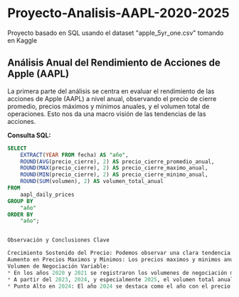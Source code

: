 # Proyecto-Analisis-AAPL-2020-2025
Proyecto basado en SQL usando el dataset "apple_5yr_one.csv" tomando en Kaggle

## Análisis Anual del Rendimiento de Acciones de Apple (AAPL)

La primera parte del análisis se centra en evaluar el rendimiento de las acciones de Apple (AAPL) a nivel anual, observando el precio de cierre promedio, precios máximos y mínimos anuales, y el volumen total de operaciones. Esto nos da una macro visión de las tendencias de las acciones.

**Consulta SQL:**

```sql
SELECT
    EXTRACT(YEAR FROM fecha) AS "año",
    ROUND(AVG(precio_cierre), 2) AS precio_cierre_promedio_anual,
    ROUND(MAX(precio_cierre), 2) AS precio_cierre_maximo_anual,
    ROUND(MIN(precio_cierre), 2) AS precio_cierre_minimo_anual,
    ROUND(SUM(volumen), 2) AS volumen_total_anual
FROM
    aapl_daily_prices
GROUP BY
    "año"
ORDER BY
    "año";


Observación y Conclusiones Clave

Crecimiento Sostenido del Precio: Podemos observar una clara tendencia a la alza en el precio del cierre promedio anual de Apple a lo largo de los años. Desde un promedio de $108.25 en el 2020 hasta $219.20 en 2025, lo cual demuestra un crecimiento significativo.
Aumento en Precios Maximos y Minimos: Los precios maximos y minimos anuales tambien han seguido una trayectoria ascendente, lo cual sugiere que el valor general de la acción ha ido aumentando con el tiempo. Teniendo un pico maximo de $258.40 que se alcanzo en 2024
Volumen de Negociación Variable:
* En los años 2020 y 2021 se registraron los volumenes de negociación más altos, lo que podría indicar un período de gran actividad en el mercado o un mayor interes y/o volatilidad en la acción.
* A partir del 2023, 2024, y especialmente 2025, el volumen total anual muestra una disminución notable. El volumen en 2025 es draasticamente mas bajo a los demas, esto se debe a que el dataset no cubre el año 2025 completo, ya que actualmente estamos en el mes de Junio del año 2025, por ello aun no se posee esta información.
* Punto Alto en 2024: El año 2024 se destaca como el año con el precio maximo absoluto en el rango de los datos ($258.40), y el promedio anual mas alto antes del 2025.
